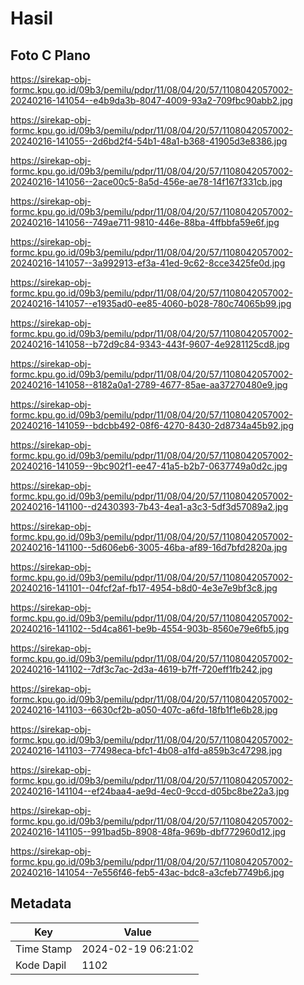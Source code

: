 # Hasil

## Foto C Plano

https://sirekap-obj-formc.kpu.go.id/09b3/pemilu/pdpr/11/08/04/20/57/1108042057002-20240216-141054--e4b9da3b-8047-4009-93a2-709fbc90abb2.jpg

https://sirekap-obj-formc.kpu.go.id/09b3/pemilu/pdpr/11/08/04/20/57/1108042057002-20240216-141055--2d6bd2f4-54b1-48a1-b368-41905d3e8386.jpg

https://sirekap-obj-formc.kpu.go.id/09b3/pemilu/pdpr/11/08/04/20/57/1108042057002-20240216-141056--2ace00c5-8a5d-456e-ae78-14f167f331cb.jpg

https://sirekap-obj-formc.kpu.go.id/09b3/pemilu/pdpr/11/08/04/20/57/1108042057002-20240216-141056--749ae711-9810-446e-88ba-4ffbbfa59e6f.jpg

https://sirekap-obj-formc.kpu.go.id/09b3/pemilu/pdpr/11/08/04/20/57/1108042057002-20240216-141057--3a992913-ef3a-41ed-9c62-8cce3425fe0d.jpg

https://sirekap-obj-formc.kpu.go.id/09b3/pemilu/pdpr/11/08/04/20/57/1108042057002-20240216-141057--e1935ad0-ee85-4060-b028-780c74065b99.jpg

https://sirekap-obj-formc.kpu.go.id/09b3/pemilu/pdpr/11/08/04/20/57/1108042057002-20240216-141058--b72d9c84-9343-443f-9607-4e9281125cd8.jpg

https://sirekap-obj-formc.kpu.go.id/09b3/pemilu/pdpr/11/08/04/20/57/1108042057002-20240216-141058--8182a0a1-2789-4677-85ae-aa37270480e9.jpg

https://sirekap-obj-formc.kpu.go.id/09b3/pemilu/pdpr/11/08/04/20/57/1108042057002-20240216-141059--bdcbb492-08f6-4270-8430-2d8734a45b92.jpg

https://sirekap-obj-formc.kpu.go.id/09b3/pemilu/pdpr/11/08/04/20/57/1108042057002-20240216-141059--9bc902f1-ee47-41a5-b2b7-0637749a0d2c.jpg

https://sirekap-obj-formc.kpu.go.id/09b3/pemilu/pdpr/11/08/04/20/57/1108042057002-20240216-141100--d2430393-7b43-4ea1-a3c3-5df3d57089a2.jpg

https://sirekap-obj-formc.kpu.go.id/09b3/pemilu/pdpr/11/08/04/20/57/1108042057002-20240216-141100--5d606eb6-3005-46ba-af89-16d7bfd2820a.jpg

https://sirekap-obj-formc.kpu.go.id/09b3/pemilu/pdpr/11/08/04/20/57/1108042057002-20240216-141101--04fcf2af-fb17-4954-b8d0-4e3e7e9bf3c8.jpg

https://sirekap-obj-formc.kpu.go.id/09b3/pemilu/pdpr/11/08/04/20/57/1108042057002-20240216-141102--5d4ca861-be9b-4554-903b-8560e79e6fb5.jpg

https://sirekap-obj-formc.kpu.go.id/09b3/pemilu/pdpr/11/08/04/20/57/1108042057002-20240216-141102--7df3c7ac-2d3a-4619-b7ff-720eff1fb242.jpg

https://sirekap-obj-formc.kpu.go.id/09b3/pemilu/pdpr/11/08/04/20/57/1108042057002-20240216-141103--6630cf2b-a050-407c-a6fd-18fb1f1e6b28.jpg

https://sirekap-obj-formc.kpu.go.id/09b3/pemilu/pdpr/11/08/04/20/57/1108042057002-20240216-141103--77498eca-bfc1-4b08-a1fd-a859b3c47298.jpg

https://sirekap-obj-formc.kpu.go.id/09b3/pemilu/pdpr/11/08/04/20/57/1108042057002-20240216-141104--ef24baa4-ae9d-4ec0-9ccd-d05bc8be22a3.jpg

https://sirekap-obj-formc.kpu.go.id/09b3/pemilu/pdpr/11/08/04/20/57/1108042057002-20240216-141105--991bad5b-8908-48fa-969b-dbf772960d12.jpg

https://sirekap-obj-formc.kpu.go.id/09b3/pemilu/pdpr/11/08/04/20/57/1108042057002-20240216-141054--7e556f46-feb5-43ac-bdc8-a3cfeb7749b6.jpg


## Metadata

| Key        | Value               |
| ---------- | ------------------- |
| Time Stamp | 2024-02-19 06:21:02 |
| Kode Dapil | 1102                |



